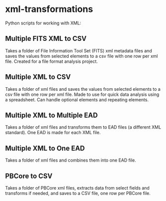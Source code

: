 # xml-transformations
Python scripts for working with XML:

## Multiple FITS XML to CSV
Takes a folder of File Information Tool Set (FITS) xml metadata files and saves the values from selected elements to a csv file with one row per xml file. Created for a file format analysis project.

## Multiple XML to CSV
Takes a folder of xml files and saves the values from selected elements to a csv file with one row per xml file. Made to use for quick data analysis using a spreadsheet. Can handle optional elements and repeating elements.

## Multiple XML to Multiple EAD
Takes a folder of xml files and transforms them to EAD files (a different XML standard). One EAD is made for each XML file.

## Multiple XML to One EAD
Takes a folder of xml files and combines them into one EAD file.

## PBCore to CSV
Takes a folder of PBCore xml files, extracts data from select fields and transforms if needed, and saves to a CSV file, one row per PBCore file.
